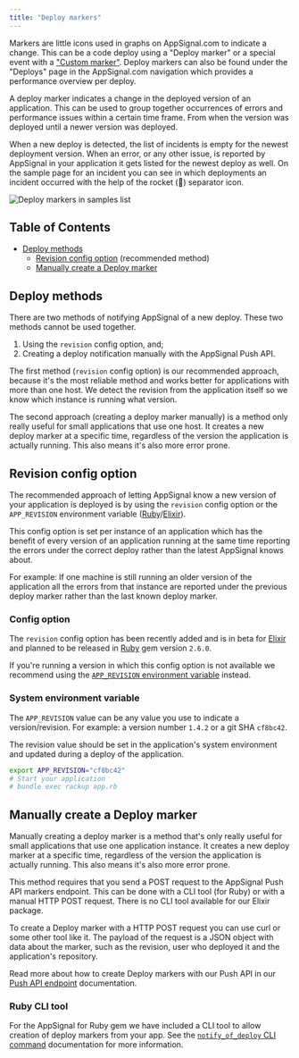 ```yaml
---
title: "Deploy markers"
---
```


Markers are little icons used in graphs on AppSignal.com to indicate a change. This can be a code deploy using a "Deploy marker" or a special event with a ["Custom marker"](custom-markers.html). Deploy markers can also be found under the "Deploys" page in the AppSignal.com navigation which provides a performance overview per deploy.

A deploy marker indicates a change in the deployed version of an application. This can be used to group together occurrences of errors and performance issues within a certain time frame. From when the version was deployed until a newer version was deployed.

When a new deploy is detected, the list of incidents is empty for the newest deployment version. When an error, or any other issue, is reported by AppSignal in your application it gets listed for the newest deploy as well. On the sample page for an incident you can see in which deployments an incident occurred with the help of the rocket (🚀) separator icon.

![Deploy markers in samples list](/images/screenshots/app_incident_samples_list.png)

## Table of Contents

- [Deploy methods](#deploy-methods)
  - [Revision config option](#revision-config-option) (recommended method)
  - [Manually create a Deploy marker](#manually-create-a-deploy-marker)

## Deploy methods

There are two methods of notifying AppSignal of a new deploy. These two methods cannot be used together.

1. Using the `revision` config option, and;
2. Creating a deploy notification manually with the AppSignal Push API.

The first method (`revision` config option) is our recommended approach, because it's the most reliable method and works better for applications with more than one host. We detect the revision from the application itself so we know which instance is running what version.

The second approach (creating a deploy marker manually) is a method only really useful for small applications that use one host. It creates a new deploy marker at a specific time, regardless of the version the application is actually running. This also means it's also more error prone.

## Revision config option

The recommended approach of letting AppSignal know a new version of your application is deployed is by using the `revision` config option or the `APP_REVISION` environment variable ([Ruby](/ruby/configuration/options.html#app_revision-revision)/[Elixir](/elixir/configuration/options.html#app_revision-revision)).

This config option is set per instance of an application which has the benefit of every version of an application running at the same time reporting the errors under the correct deploy rather than the latest AppSignal knows about.

For example: If one machine is still running an older version of the application all the errors from that instance are reported under the previous deploy marker rather than the last known deploy marker.

### Config option

The `revision` config option has been recently added and is in beta for [Elixir](/elixir/configuration/options.html#app_revision-revision) and planned to be released in [Ruby](/ruby/configuration/options.html#app_revision-revision) gem version `2.6.0`.

If you're running a version in which this config option is not available we recommend using the [`APP_REVISION` environment variable](#system-environment-variable) instead.

### System environment variable

The `APP_REVISION` value can be any value you use to indicate a version/revision. For example: a version number `1.4.2` or a git SHA `cf8bc42`.

The revision value should be set in the application's system environment and updated during a deploy of the application.

```bash
export APP_REVISION="cf8bc42"
# Start your application
# bundle exec rackup app.rb
```

## Manually create a Deploy marker

Manually creating a deploy marker is a method that's only really useful for small applications that use one application instance. It creates a new deploy marker at a specific time, regardless of the version the application is actually running. This also means it's also more error prone.

This method requires that you send a POST request to the AppSignal Push API markers endpoint. This can be done with a CLI tool (for Ruby) or with a manual HTTP POST request. There is no CLI tool available for our Elixir package.

To create a Deploy marker with a HTTP POST request you can use curl or some other tool like it. The payload of the request is a JSON object with data about the marker, such as the revision, user who deployed it and the application's repository.

Read more about how to create Deploy markers with our Push API in our [Push API endpoint](/push-api/deploy-marker.html) documentation.

### Ruby CLI tool

For the AppSignal for Ruby gem we have included a CLI tool to allow creation of deploy markers from your app. See the [`notify_of_deploy` CLI command](/ruby/command-line/notify_of_deploy.html) documentation for more information.
